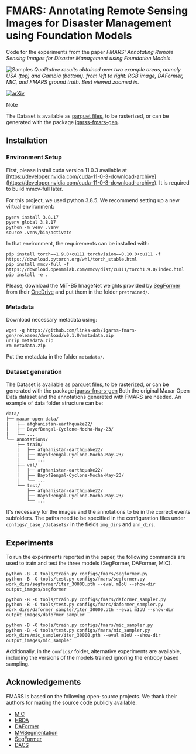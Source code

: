 # FMARS: Annotating Remote Sensing Images for Disaster Management using Foundation Models

Code for the experiments from the paper *FMARS: Annotating Remote Sensing Images for Disaster Management using Foundation Models*.

![Samples](resources/qualitatives-02.png)
*Qualitative results obtained over two example areas, namely USA (top) and Gambia (bottom). from left to right: RGB image, DAFormer, MIC, and FMARS ground truth. Best viewed zoomed in.*

[![arXiv](https://img.shields.io/badge/arXiv-2405.20109-b31b1b.svg?style=flat-square)](https://arxiv.org/abs/2405.20109)

> [!NOTE]  
> The Dataset is available as [parquet files](https://huggingface.co/datasets/links-ads/fmars-dataset), to be rasterized, or can be generated with the package [igarss-fmars-gen](https://github.com/links-ads/igarss-fmars-gen).


## Installation

### Environment Setup

First, please install cuda version 11.0.3 available at [https://developer.nvidia.com/cuda-11-0-3-download-archive](https://developer.nvidia.com/cuda-11-0-3-download-archive). It is required to build mmcv-full later.

For this project, we used python 3.8.5. We recommend setting up a new virtual
environment:

```shell
pyenv install 3.8.17
pyenv global 3.8.17
python -m venv .venv
source .venv/bin/activate
```

In that environment, the requirements can be installed with:

```shell
pip install torch==1.9.0+cu111 torchvision==0.10.0+cu111 -f https://download.pytorch.org/whl/torch_stable.html
pip install mmcv-full -f https://download.openmmlab.com/mmcv/dist/cu111/torch1.9.0/index.html
pip install -e .
```

Please, download the MiT-B5 ImageNet weights provided by [SegFormer](https://github.com/NVlabs/SegFormer?tab=readme-ov-file#training)
from their [OneDrive](https://connecthkuhk-my.sharepoint.com/:f:/g/personal/xieenze_connect_hku_hk/EvOn3l1WyM5JpnMQFSEO5b8B7vrHw9kDaJGII-3N9KNhrg?e=cpydzZ) and put them in the folder `pretrained/`.

### Metadata 

Download necessary metadata using:
```shell
wget -q https://github.com/links-ads/igarss-fmars-gen/releases/download/v0.1.0/metadata.zip
unzip metadata.zip
rm metadata.zip
```

Put the metadata in the folder `metadata/`.

### Dataset generation

The Dataset is available as [parquet files](https://huggingface.co/datasets/links-ads/fmars-dataset), to be rasterized, or can be generated with the package [igarss-fmars-gen](https://github.com/links-ads/igarss-fmars-gen) Both the original Maxar Open Data dataset and the annotations genereted with FMARS are needed. An example of data folder structure can be:

```
data/
├── maxar-open-data/
|   ├── afghanistan-earthquake22/
|   ├── BayofBengal-Cyclone-Mocha-May-23/
|   └── ...
└── annotations/
    ├── train/
    |   ├── afghanistan-earthquake22/
    |   ├── BayofBengal-Cyclone-Mocha-May-23/
    |   └── ...	
    ├── val/
    |   ├── afghanistan-earthquake22/
    |   ├── BayofBengal-Cyclone-Mocha-May-23/
    |   └── ...	
    └── test/
        ├── afghanistan-earthquake22/
        ├── BayofBengal-Cyclone-Mocha-May-23/
        └── ...	
``` 

It's necessary for the images and the annotations to be in the correct events subfolders. The paths need to be specified in the configuration files under ``` configs/_base_/datasets/``` in the fields ```img_dirs``` and ```ann_dirs```.

## Experiments

To run the experiments reported in the paper, the following commands are used to train and test the three models (SegFormer, DAFormer, MIC).

```
python -B -O tools/train.py configs/fmars/segformer.py
python -B -O tools/test.py configs/fmars/segformer.py work_dirs/segformer/iter_30000.pth --eval mIoU --show-dir output_images/segformer

python -B -O tools/train.py configs/fmars/daformer_sampler.py
python -B -O tools/test.py configs/fmars/daformer_sampler.py work_dirs/daformer_sampler/iter_30000.pth --eval mIoU --show-dir output_images/daformer_sampler

python -B -O tools/train.py configs/fmars/mic_sampler.py
python -B -O tools/test.py configs/fmars/mic_sampler.py work_dirs/mic_sampler/iter_30000.pth --eval mIoU --show-dir output_images/mic_sampler
```

Additionally, in the ```configs/``` folder, alternative experiments are available, including the versions of the models trained ignoring the entropy based sampling.

## Acknowledgements

FMARS is based on the following open-source projects. We thank their
authors for making the source code publicly available.

* [MIC](https://github.com/lhoyer/MIC)
* [HRDA](https://github.com/lhoyer/HRDA)
* [DAFormer](https://github.com/lhoyer/DAFormer)
* [MMSegmentation](https://github.com/open-mmlab/mmsegmentation)
* [SegFormer](https://github.com/NVlabs/SegFormer)
* [DACS](https://github.com/vikolss/DACS)
